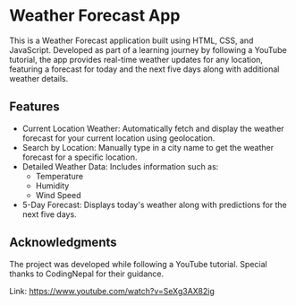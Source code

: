 # Weather Forecast App
This is a Weather Forecast application built using HTML, CSS, and JavaScript. Developed as part of a learning journey by following a YouTube tutorial, the app provides real-time weather updates for any location, featuring a forecast for today and the next five days along with additional weather details.

## Features
- Current Location Weather: Automatically fetch and display the weather forecast for your current location using geolocation.
- Search by Location: Manually type in a city name to get the weather forecast for a specific location.
- Detailed Weather Data: Includes information such as:
   - Temperature
  - Humidity
  - Wind Speed
- 5-Day Forecast: Displays today's weather along with predictions for the next five days.

## Acknowledgments
The project was developed while following a YouTube tutorial. Special thanks to CodingNepal for their guidance.

Link: https://www.youtube.com/watch?v=SeXg3AX82ig
